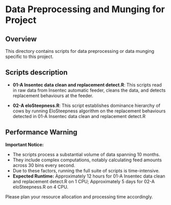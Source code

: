 # Data Preprocessing and Munging for Project

## Overview
This directory contains scripts for data preprocessing or data munging specific to this project.

## Scripts description
- **01-A Insentec data clean and replacement detect.R**: This scripts read in raw data from Insentec automatic feeder, cleans the data, and detects replacement behaviours at the feeder.

- **02-A eloSteepness.R**: This script establishes dominance hierarchy of cows by running EloSteepness algorithm on the replacement behaviours detected in 01-A Insentec data clean and replacement detect.R

## Performance Warning
**Important Notice:**
- The scripts process a substantial volume of data spanning 10 months.
- They include complex computations, notably calculating feed amounts across 30 bins every second.
- Due to these factors, running the full suite of scripts is time-intensive.
- **Expected Runtime:** Approximately 12 hours for 01-A Insentec data clean and replacement detect.R on 1 CPU; Approximately 5 days for 02-A eloSteepness.R on 4 CPU.

Please plan your resource allocation and processing time accordingly.
